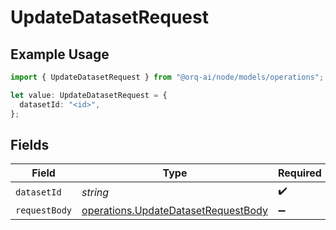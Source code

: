 # UpdateDatasetRequest

## Example Usage

```typescript
import { UpdateDatasetRequest } from "@orq-ai/node/models/operations";

let value: UpdateDatasetRequest = {
  datasetId: "<id>",
};
```

## Fields

| Field                                                                                      | Type                                                                                       | Required                                                                                   | Description                                                                                |
| ------------------------------------------------------------------------------------------ | ------------------------------------------------------------------------------------------ | ------------------------------------------------------------------------------------------ | ------------------------------------------------------------------------------------------ |
| `datasetId`                                                                                | *string*                                                                                   | :heavy_check_mark:                                                                         | N/A                                                                                        |
| `requestBody`                                                                              | [operations.UpdateDatasetRequestBody](../../models/operations/updatedatasetrequestbody.md) | :heavy_minus_sign:                                                                         | N/A                                                                                        |